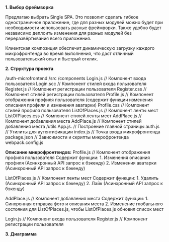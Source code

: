 **1. Выбор фреймворка**

Предлагаю выбрать Single SPA. Это позволит сделать гибкое одностраничное приложение, где для разных модулей можно будет при необходимости использовать разные фреймворки. Также удобно будет независимо деплоить изменения для разных модулей без переразвёртывания всего приложения.

Клиентская композиция обеспечит динамическую загрузку каждого микрофронтенда во время выполнения, что даст отличный пользовательский опыт и быстрый отклик.

**2. Структура проекта**

/auth-microfrontend
	/src
 		/components
   			Login.js			    // Компонент входа пользователя
      			Login.scc		      // Компонент стилей входа пользователя
    	Register.js     	// Компонент регистрации пользователя
    	Register.css      // Компонент стилей регистрации пользователя
	    Profile.js			  // Компонент отображения профиля пользователя (содержит функции изменения описания профиля и изменения аватарки)
	    Profile.css		    // Компонент стилей профиля пользователя 
	    ListOfPlaces.js 	// Компонент ленты мест
    	ListOfPlaces.css 	// Компонент стилей ленты мест
	    AddPlace.js 		  // Компонент добавления места
	    AddPlace.js 		  // Компонент стилей добавления места
    /utils
	    App.js. 		    	// Построение главной страницы
	    auth.js          	// Утилиты для аутентификации
	    index.js          // Точка входа микрофронтенда
  package.json      // Зависимости и скрипты микрофронтенда
  webpack.config.js


**Описание микрофронтендов:**
Profile.js			// Компонент отображения профиля пользователя 		Содержит функции:
    1. Изменения описания профиля (Асинхронный API запрос к бэкенду)
    2. Изменения аватарки (Асинхронный API запрос к бэкенду)

ListOfPlaces.js	// Компонент ленты мест
	Содержит функции:
    1. Удалить (Асинхронный API запрос к бэкенду)
    2. Лайк (Асинхронный API запрос к бэкенду)
	
AddPlace.js		// Компонент добавления места
	Содержит функции:
    1. Синхронная отправка фото и описания места
    2. Изменение глобального состояния для ListOfPlaces.js, чтобы ListOfPlaces.js обновил список мест

Login.js			// Компонент входа пользователя
Register.js		// Компонент регистрации пользователя


**3. Диаграмма**

